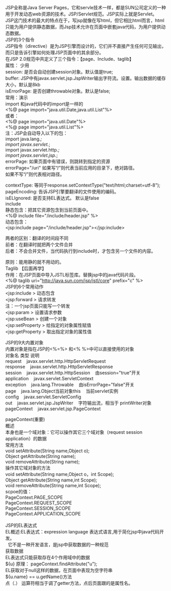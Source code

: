 JSP全称是Java Server Pages，它和servle技术一样，都是SUN公司定义的一种用于开发动态web资源的技术。JSP/Servlet规范。JSP实际上就是Servlet。<br>
JSP这门技术的最大的特点在于，写jsp就像在写html，但它相比html而言，html只能为用户提供静态数据，而Jsp技术允许在页面中嵌套java代码，为用户提供动态数据。
<br>
JSP的3个指令<br>
JSP指令（directive）是为JSP引擎而设计的，它们并不直接产生任何可见输出，而只是告诉引擎如何处理JSP页面中的其余部分。<br>
在JSP 2.0规范中共定义了三个指令：【page、Include、taglib】
<br>
属性：
少用<br>
session: 是否会自动创建session对象。默认值是true;<br>
buffer: JSP中有javax.servlet.jsp.JspWriter输出字符流。设置。输出数据的缓存大小，默认是8kb<br>
isErrorPage: 是否创建throwable对象。默认是false;<br>
常用：演示<br>
import 和java代码中的import是一样的<br>
<%@ page import="java.util.Date,java.util.List"%><br>
或者：<br>
<%@ page import="java.util.Date"%><br>
<%@ page import="java.util.List"%><br>
注：JSP会自动导入以下的包：<br>
import java.lang.*;<br>
import javax.servlet.*;<br>
import javax.servlet.http.*;<br>
import javax.servlet.jsp.*;<br>
errorPage: 如果页面中有错误，则跳转到指定的资源<br>
errorPage="/uri" 如果写“/”则代表当前应用的目录下，绝对路径。<br>
如果不写“/”则代表相对路径。<br>

contextType: 等同于response.setContextType("text/html;charset=utf-8");<br>
pageEncoding: 告诉JSP引擎要翻译的文件使用的编码。<br>
isELIgnored: 是否支持EL表达式。 默认是false<br>
include<br>
静态包含：把其它资源包含到当前页面中。<br>
<%@ include file="/include/header.jsp" %><br>
动态包含：<br>
<jsp:include page="/include/header.jsp"></jsp:include><br>

两者的区别：翻译的时间段不同<br>
前者：在翻译时就把两个文件合并<br>
后者：不会合并文件，当代码执行到include时，才包含另一个文件的内容。<br>

原则：能用静的就不用动的。<br>
Taglib 【后面再学】<br>
作用：在JSP页面中导入JSTL标签库。替换jsp中的java代码片段。<br>
<%@ taglib uri="http://java.sun.com/jsp/jstl/core" prefix="c" %><br>
JSP的6个常用动作<br>
<jsp:include > 动态包含<br>
<jsp:forward > 请求转发<br>
注：一个jsp页面只能写一个转发<br>
<jsp:param > 设置请求参数<br>
<jsp:useBean > 创建一个对象<br>
<jsp:setProperty > 给指定的对象属性赋值<br>
<jsp:getProperty > 取出指定对象的属性值<br>
<p/>
JSP的9大内置对象<br>
内置对象是指在JSP的<%=%> 和<% %>中可以直接使用的对象<br>
对象名	类型	说明<br>
request &nbsp;&nbsp;	javax.servlet.http.HttpServletRequest	<br>
response &nbsp;&nbsp;	javax.servlet.http.HttpServletResponse	<br>
session &nbsp;&nbsp;	javax.servlet.http.HttpSession &nbsp;&nbsp;	由session="true"开关<br>
application	 &nbsp;&nbsp; javax.servlet.ServletContext	<br>
exception &nbsp;&nbsp;	java.lang.Throwable &nbsp;&nbsp;	由isErrorPage="false"开关<br>
page &nbsp;&nbsp;	java.lang.Object当前对象this &nbsp;&nbsp;	当前servlet实例<br>
config &nbsp;&nbsp;	javax.servlet.ServletConfig	<br>
out	 &nbsp;&nbsp; javax.servlet.jsp.JspWriter &nbsp;&nbsp;	字符输出流，相当于 printWriter对象<br>
<front color="red">pageContext	 &nbsp;&nbsp; javax.servlet.jsp.PageContext	</front><br>
<div></div>
pageContext(重要)<br>
概述<br>
本身也是一个域对象：它可以操作其它三个域对象（request session application）的数据<br>
常用方法<br>
void setAttribute(String name,Object o);<br>
Object getAttribute(String name);<br>
void removeAttribute(String name);<br>
操作其它域对象的方法<br>
void setAttribute(String name,Object o，int Scope);<br>
Object getAttribute(String name,int Scope);<br>
void removeAttribute(String name,int Scope);<br>
scpoe的值：<br>
PageContext.PAGE_SCOPE <br>
PageContext.REQUEST_SCOPE <br>
PageContext.SESSION_SCOPE <br>
PageContext.APPLICATION_SCOPE<br>
<br>
JSP的EL表达式<br>
EL概述:EL表达式：expression language 表达式语言,用于简化jsp中java代码开发。<br>
&nbsp;&nbsp;它不是一种开发语言，是jsp中获取数据的一种规范<br>
获取数据<br>
EL表达式只能获取存在4个作用域中的数据<br>
${u} 原理： pageContext.findAttribute("u");<br>
EL获取对于null这样的数据，在页面中表现为空字符串<br>
${u.name} == u.getName()方法<br>
点（.） 运算符相当于调了getter方法，点后页面跟的是属性名。<br>
